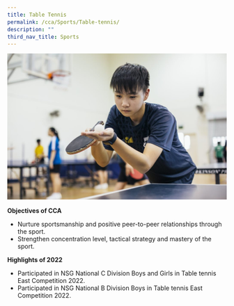 ```yaml
---
title: Table Tennis
permalink: /cca/Sports/Table-tennis/
description: ""
third_nav_title: Sports
---
```

![](/images/4-1-1024x683.jpg)

**Objectives of CCA**

*   Nurture sportsmanship and positive peer-to-peer relationships through the sport.
*   Strengthen concentration level, tactical strategy and mastery of the sport.

**Highlights of 2022**

*   Participated in NSG National C Division Boys and Girls in Table tennis East Competition 2022.
*   Participated in NSG National B Division Boys in Table tennis East Competition 2022.




